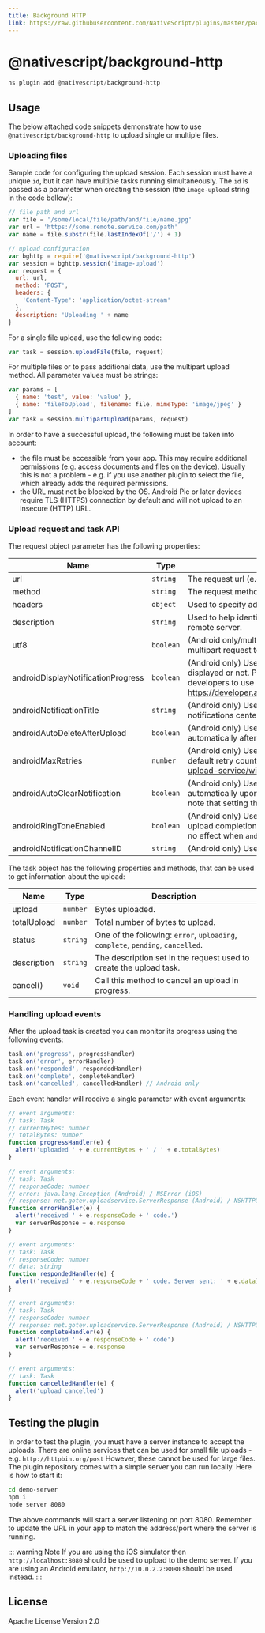 ```yaml
---
title: Background HTTP
link: https://raw.githubusercontent.com/NativeScript/plugins/master/packages/background-http/README.md
---
```


# @nativescript/background-http

```js
ns plugin add @nativescript/background-http
```

## Usage

The below attached code snippets demonstrate how to use `@nativescript/background-http` to upload single or multiple files.

### Uploading files

Sample code for configuring the upload session. Each session must have a unique `id`, but it can have multiple tasks running simultaneously. The `id` is passed as a parameter when creating the session (the `image-upload` string in the code bellow):

```js
// file path and url
var file = '/some/local/file/path/and/file/name.jpg'
var url = 'https://some.remote.service.com/path'
var name = file.substr(file.lastIndexOf('/') + 1)

// upload configuration
var bghttp = require('@nativescript/background-http')
var session = bghttp.session('image-upload')
var request = {
  url: url,
  method: 'POST',
  headers: {
    'Content-Type': 'application/octet-stream'
  },
  description: 'Uploading ' + name
}
```

For a single file upload, use the following code:

```js
var task = session.uploadFile(file, request)
```

For multiple files or to pass additional data, use the multipart upload method. All parameter values must be strings:

```js
var params = [
  { name: 'test', value: 'value' },
  { name: 'fileToUpload', filename: file, mimeType: 'image/jpeg' }
]
var task = session.multipartUpload(params, request)
```

In order to have a successful upload, the following must be taken into account:

- the file must be accessible from your app. This may require additional permissions (e.g. access documents and files on the device). Usually this is not a problem - e.g. if you use another plugin to select the file, which already adds the required permissions.
- the URL must not be blocked by the OS. Android Pie or later devices require TLS (HTTPS) connection by default and will not upload to an insecure (HTTP) URL.

### Upload request and task API

The request object parameter has the following properties:

| Name                               | Type      | Description                                                                                                                                                                                                                                                 |
| ---------------------------------- | --------- | ----------------------------------------------------------------------------------------------------------------------------------------------------------------------------------------------------------------------------------------------------------- |
| url                                | `string`  | The request url (e.g.`https://some.remote.service.com/path`).                                                                                                                                                                                               |
| method                             | `string`  | The request method (e.g. `POST`).                                                                                                                                                                                                                           |
| headers                            | `object`  | Used to specify additional headers.                                                                                                                                                                                                                         |
| description                        | `string`  | Used to help identify the upload task locally - not sent to the remote server.                                                                                                                                                                              |
| utf8                               | `boolean` | (Android only/multipart only) If true, sets the charset for the multipart request to UTF-8. Default is false.                                                                                                                                               |
| androidDisplayNotificationProgress | `boolean` | (Android only) Used to set if progress notifications should be displayed or not. Please note that since API26, Android requires developers to use notifications when running background tasks. https://developer.android.com/about/versions/oreo/background |
| androidNotificationTitle           | `string`  | (Android only) Used to set the title shown in the Android notifications center.                                                                                                                                                                             |
| androidAutoDeleteAfterUpload       | `boolean` | (Android only) Used to set if files should be deleted automatically after upload.                                                                                                                                                                           |
| androidMaxRetries                  | `number`  | (Android only) Used to set the maximum retry count. The default retry count is 0. https://github.com/gotev/android-upload-service/wiki/Recipes#backoff                                                                                                      |
| androidAutoClearNotification       | `boolean` | (Android only) Used to set if notifications should be cleared automatically upon upload completion. Default is false. Please note that setting this to true will also disable the ringtones.                                                                |
| androidRingToneEnabled             | `boolean` | (Android only) Used to set if a ringtone should be played upon upload completion. Default is true. Please note that this flag has no effect when `androidAutoClearNotification` is set to true.                                                             |
| androidNotificationChannelID       | `string`  | (Android only) Used to set the channel ID for the notifications.                                                                                                                                                                                            |

The task object has the following properties and methods, that can be used to get information about the upload:

| Name        | Type     | Description                                                                     |
| ----------- | -------- | ------------------------------------------------------------------------------- |
| upload      | `number` | Bytes uploaded.                                                                 |
| totalUpload | `number` | Total number of bytes to upload.                                                |
| status      | `string` | One of the following: `error`, `uploading`, `complete`, `pending`, `cancelled`. |
| description | `string` | The description set in the request used to create the upload task.              |
| cancel()    | `void`   | Call this method to cancel an upload in progress.                               |

### Handling upload events

After the upload task is created you can monitor its progress using the following events:

```js
task.on('progress', progressHandler)
task.on('error', errorHandler)
task.on('responded', respondedHandler)
task.on('complete', completeHandler)
task.on('cancelled', cancelledHandler) // Android only
```

Each event handler will receive a single parameter with event arguments:

```js
// event arguments:
// task: Task
// currentBytes: number
// totalBytes: number
function progressHandler(e) {
  alert('uploaded ' + e.currentBytes + ' / ' + e.totalBytes)
}

// event arguments:
// task: Task
// responseCode: number
// error: java.lang.Exception (Android) / NSError (iOS)
// response: net.gotev.uploadservice.ServerResponse (Android) / NSHTTPURLResponse (iOS)
function errorHandler(e) {
  alert('received ' + e.responseCode + ' code.')
  var serverResponse = e.response
}

// event arguments:
// task: Task
// responseCode: number
// data: string
function respondedHandler(e) {
  alert('received ' + e.responseCode + ' code. Server sent: ' + e.data)
}

// event arguments:
// task: Task
// responseCode: number
// response: net.gotev.uploadservice.ServerResponse (Android) / NSHTTPURLResponse (iOS)
function completeHandler(e) {
  alert('received ' + e.responseCode + ' code')
  var serverResponse = e.response
}

// event arguments:
// task: Task
function cancelledHandler(e) {
  alert('upload cancelled')
}
```

## Testing the plugin

In order to test the plugin, you must have a server instance to accept the uploads. There are online services that can be used for small file uploads - e.g. `http://httpbin.org/post` However, these cannot be used for large files. The plugin repository comes with a simple server you can run locally. Here is how to start it:

```bash
cd demo-server
npm i
node server 8080
```

The above commands will start a server listening on port 8080. Remember to update the URL in your app to match the address/port where the server is running.

::: warning Note
If you are using the iOS simulator then `http://localhost:8080` should be used to upload to the demo server. If you are using an Android emulator, `http://10.0.2.2:8080` should be used instead.
:::

## License

Apache License Version 2.0
